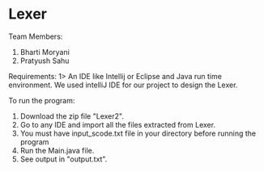 # Lexer

Team Members:
1. Bharti Moryani
2. Pratyush Sahu

Requirements:
1> An IDE like Intellij or Eclipse and Java run time environment.
We used intelliJ IDE for our project to design the Lexer.

To run the program:

1. Download the zip file "Lexer2".
2. Go to any IDE and import all the files extracted from Lexer.
3. You must have input_scode.txt file in your directory before running the program
4. Run the Main.java file. 
5. See output in "output.txt".

